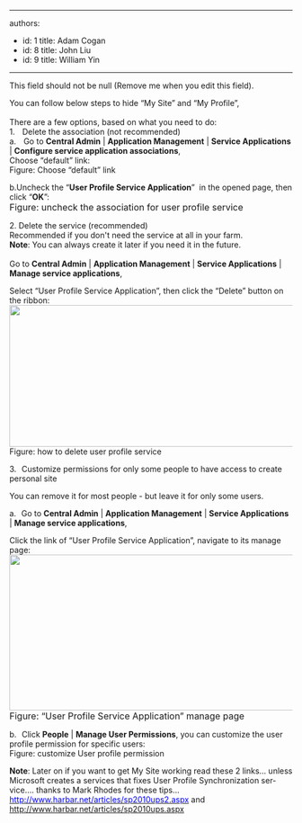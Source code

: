 

---
authors:
  - id: 1
    title: Adam Cogan
  - id: 8
    title: John Liu
  - id: 9
    title: William Yin
---




<span class='intro'> This field should not be null (Remove me when you edit this field). </span>

  <span lang="EN-US">
<font>
<font>You can follow below steps to&#160;hide “My Site” and “My Profile”,<br>
</font>
<br>
There are a few options, based on what you need to do&#58;</font> <br>
</span>
<span>
<span>
<font>1.</font>
<span style="font&#58;7pt 'times new roman';">&#160;&#160;&#160; </span>
</span>
</span>
<span lang="EN-US">
<font>Delete the association (not recommended)<br>
</font></span><span><span><font>a.</font>
<span style="font&#58;7pt 'times new roman';">&#160;&#160;&#160; </span>
</span>
</span>
<span>
<font>Go to <strong>Central Admin</strong> | <strong>Application Management</strong> | <strong>Service Applications</strong> | <strong>Configure service application associations</strong>,&#160;<br>
<font>Choose “default” link&#58;</font></font>
</span>
<font>
<br>
</font>
<img alt="" class="ms-rteCustom-ImageArea" src="/Standards/SoftwareDevelopment/RulesToBetterSharePoint/PublishingImages/RemoveAssociation.png" />
<br>
<font class="ms-rteCustom-FigureNormal">
Figure&#58; Choose “default” link</font>
<p>
<font>b.Uncheck the “<strong>User Profile Service Application</strong>”&#160; in the opened page, then click “<strong>OK</strong>”&#58;<span lang="EN-US">
<font><font>
<img alt="" class="ms-rteCustom-ImageArea" src="/Standards/SoftwareDevelopment/RulesToBetterSharePoint/PublishingImages/RemoveAssociation2.png" /><br>
</font></font></span></font><font size="+0" class="ms-rteCustom-FigureNormal">Figure&#58; uncheck the association for user profile service</font></p>
<p><span lang="EN-US"><span><font>2.</font> </span><font>Delete the service (recommended)<br>
Recommended if you don't need the service at all in your farm.<br>
<strong>Note</strong>&#58; You can always create it later if you need it in the future.<br>
<br>
Go to <strong>Central Admin</strong> | <strong>Application Management</strong> | <strong>Service Applications</strong> | <strong>Manage service applications</strong>,<strong></strong></font></span></p>
<p><span lang="EN-US"><font>Select “User Profile Service Application”, then click the “Delete” button on the ribbon&#58;</font></span><strong><span lang="EN-US"><font><font><strong><span lang="EN-US"><font><span lang="EN-US"><font><font><img alt="" height="278" width="855" style="width&#58;830px;height&#58;252px;" src="/Standards/SoftwareDevelopment/RulesToBetterSharePoint/PublishingImages/DeleteUserProfileService.png" class="ms-rteCustom-ImageArea" /></font></font></span></font></span></strong></font><br>
</font></span></strong><font class="ms-rteCustom-FigureNormal"><span class="ms-rteCustom-FigureNormal">Figure&#58; how to delete user profile service<span lang="EN-US"><font>&#160;</font></span></span><span lang="EN-US"><font></font></span></font></p>
<p><span lang="EN-US"><span><font>3.</font><span style="font&#58;7pt 'times new roman';">&#160;&#160;&#160; </span></span></span><span lang="EN-US"><font>Customize permissions for only some people to have access to create personal site </font></span></p>
<p><font>You can remove it for most people - but leave it for only some users.</font></p>
<p><span lang="EN-US"><span><font>a.</font><span style="font&#58;7pt 'times new roman';">&#160;&#160;&#160; </span></span></span><span lang="EN-US"><font>Go to <strong>Central Admin</strong> | <strong>Application Management</strong> | <strong>Service Applications</strong> | <strong>Manage service applications</strong>,</font></span></p>
<p><span lang="EN-US"><font>Click the link of “User Profile Service Application”, navigate to its manage page&#58;</font></span><strong><span lang="EN-US"><font><font><strong><span lang="EN-US"><font><span lang="EN-US"><font><font><img alt="" height="277" width="827" class="ms-rteCustom-ImageArea" src="/Standards/SoftwareDevelopment/RulesToBetterSharePoint/PublishingImages/UserProfileServiceManagePage.png" /></font></font></span></font></span></strong></font><br>
</font></span></strong><font size="+0" class="ms-rteCustom-FigureNormal">Figure&#58; “User Profile Service Application” manage page</font></p>
<p><span><span><font>b.</font><span style="font&#58;7pt 'times new roman';">&#160;&#160;&#160; </span></span></span><font>Click <strong>People</strong> | <strong>Manage User Permissions</strong>, you can customize the user profile permission for specific users&#58;</font><strong><font><font><strong><font><span lang="EN-US"><font><font><img alt="" src="/Standards/SoftwareDevelopment/RulesToBetterSharePoint/PublishingImages/CustomUserProfileServicePermission.png" class="ms-rteCustom-ImageArea" /></font></font></span></font></strong></font><br>
</font></strong><span class="ms-rteCustom-FigureNormal">Figure&#58; customize User profile permission</span></p>
<p><strong><span lang="EN-US"><font>Note</font></span></strong><span lang="EN-US"><font>&#58; Later on if you want to get My Site working read these 2 links… unless Microsoft creates a services that fixes User Profile Synchronization service…. thanks to Mark Rhodes for these tips…<br>
</font><a href="http&#58;//www.harbar.net/articles/sp2010ups2.aspx"><font color="#0000ff">http&#58;//www.harbar.net/articles/sp2010ups2.aspx</font></a><font> and </font><a href="http&#58;//www.harbar.net/articles/sp2010ups.aspx"><font>http&#58;//www.harbar.net/articles/sp2010ups.aspx</font></a></span></p>



